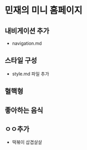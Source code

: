 # 민재의 미니 홈페이지

## 내비게이션 추가

- navigation.md

## 스타일 구성

- style.md 파일 추가

## 혈핵형

## 좋아하는 음식

## ㅇㅇ추가

- 떡볶이
  삽겹살살

